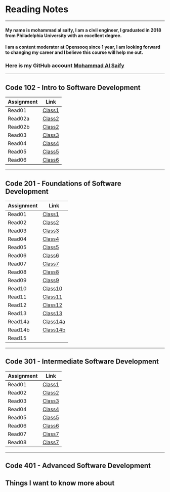 # Reading Notes
---


#### My name is mohammad al saify, I am a civil engineer, I graduated in 2018 from Philadelphia University with an excellent degree.
#### I am a content moderator at Opensooq since 1 year, I am looking forward to changing my career and I believe this course will help me out.
### Here is my GitHub account [Mohammad Al Saify](https://github.com/saify96)

---
## Code 102 - Intro to Software Development


Assignment | Link
------------ | -------------
Read01 | [Class1](102/read01.md)
Read02a | [Class2](102/read02a.md)
Read02b | [Class2](102/read02b.md)
Read03  | [Class3](102/read03.md)
Read04  | [Class4](102/read04.md)
Read05  | [Class5](102/read05.md)
Read06  | [Class6](102/sread06.md)

---

## Code 201 - Foundations of Software Development

Assignment | Link
-------------- | ---------------
Read01 | [Class1](201/class01.md)
Read02 | [Class2](201/class02.md)
Read03|  [Class3](201/class03.md)
Read04  | [Class4](201/class04.md)
Read05  | [Class5](201/read05.md)
Read06 | [Class6](201/class06.md)
Read07 | [Class7](201/class07.md)
Read08 | [Class8](201/class08.md)
Read09 |[Class9](201/class09.md)
Read10 | [Class10](201/class10.md)
Read11 | [Class11](201/class11.md)
Read12 | [Class12](201/class12.md)
Read13 | [Class13](201/class13.md)
Read14a | [Class14a](201/class14a.md)
Read14b | [Class14b](201/class14b.md)
Read15 | 


---

## Code 301 - Intermediate Software Development

Assignment | Link
-------------- | ---------------
Read01 | [Class1](301/class01.md)
Read02 | [Class2](301/class02.md)
Read03 | [Class3](301/class03.md)
Read04 | [Class4](301/class04.md)
Read05 | [Class5](301/class05.md)
Read06 | [Class6](301/class06.md)
Read07 | [Class7](301/class07.md)
Read08 | [Class7](301/class08.md)




---

## Code 401 - Advanced Software Development


## Things I want to know more about